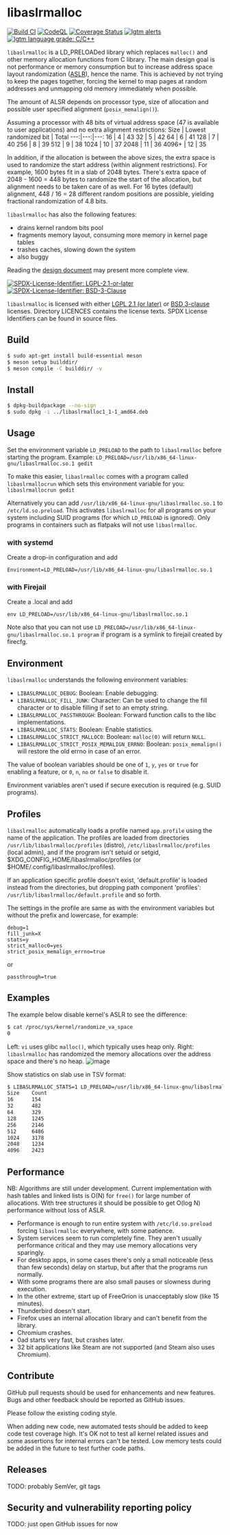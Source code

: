 # libaslrmalloc
[![Build CI](https://github.com/topimiettinen/libaslrmalloc/workflows/GitHub%20CI/badge.svg)](https://github.com/topimiettinen/libaslrmalloc/actions?query=workflow%3A%22GitHub+CI%22)
[![CodeQL](https://github.com/topimiettinen/libaslrmalloc/workflows/CodeQL/badge.svg)](https://github.com/topimiettinen/libaslrmalloc/actions?query=workflow%3ACodeQL)
[![Coverage Status](https://coveralls.io/repos/github/topimiettinen/libaslrmalloc/badge.svg?branch=master)](https://coveralls.io/github/topimiettinen/libaslrmalloc?branch=master)
[![lgtm alerts](https://img.shields.io/lgtm/alerts/g/topimiettinen/libaslrmalloc.svg?logo=lgtm&logoWidth=18)](https://lgtm.com/projects/g/topimiettinen/libaslrmalloc/alerts/)
[![lgtm language grade: C/C++](https://img.shields.io/lgtm/grade/cpp/g/topimiettinen/libaslrmalloc.svg?logo=lgtm&logoWidth=18)](https://lgtm.com/projects/g/topimiettinen/libaslrmalloc/context:cpp)

`libaslrmalloc` is a LD_PRELOADed library which replaces `malloc()` and other memory allocation functions from C library.
The main design goal is not performance or memory consumption but to increase address space
layout randomization ([ASLR](https://en.wikipedia.org/wiki/Address_space_layout_randomization)), hence the name.
This is achieved by not trying to keep the pages together, forcing the kernel to map
pages at random addresses and unmapping old memory immediately when possible.

The amount of ALSR depends on processor type, size of allocation and possible user specified alignment (`posix_memalign()`).

Assuming a processor with 48 bits of virtual address space (47 is available to user applications) and no extra alignment restrictions:
Size | Lowest randomized bit | Total
---:|---:|---:
16 | 4 | 43
32 | 5 | 42
64 | 6 | 41
128 | 7 | 40
256 | 8 | 39
512 | 9 | 38
1024 | 10 | 37
2048 | 11 | 36
4096+ | 12 | 35

In addition, if the allocation is between the above sizes, the extra space is used to randomize the start address (within alignment restrictions).
For example, 1600 bytes fit in a slab of 2048 bytes. There's extra space of 2048 - 1600 = 448 bytes to randomize the start of the
allocation, but alignment needs to be taken care of as well.
For 16 bytes (default) alignment, 448 / 16 = 28 different random positions are possible, yielding fractional randomization of 4.8 bits.

`libaslrmalloc` has also the following features:
* drains kernel random bits pool
* fragments memory layout, consuming more memory in kernel page tables
* trashes caches, slowing down the system
* also buggy

Reading the [design document](/DESIGN.md) may present more complete view.

[![SPDX-License-Identifier: LGPL-2.1-or-later](https://img.shields.io/static/v1?label=SPDX-License-Identifier&message=LGPL-2.1-or-later&color=blue&logo=open-source-initiative&logoColor=white&logoWidth=10&style=flat-square)](LICENSES/LGPL-2.1-or-later.txt)
[![SPDX-License-Identifier: BSD-3-Clause](https://img.shields.io/static/v1?label=SPDX-License-Identifier&message=BSD-3-Clause&color=blue&logo=open-source-initiative&logoColor=white&logoWidth=10&style=flat-square)](LICENSES/BSD-3-Clause.txt)

`libaslrmalloc` is licensed with either [LGPL 2.1 (or later)](LICENSES/LGPL-2.1-or-later.txt) or [BSD 3-clause](LICENSES/BSD-3-Clause.txt) licenses.
Directory LICENCES contains the license texts.
SPDX License Identifiers can be found in source files.

## Build

```bash
$ sudo apt-get install build-essential meson
$ meson setup builddir/
$ meson compile -C builddir/ -v
```

## Install

```bash
$ dpkg-buildpackage --no-sign
$ sudo dpkg -i ../libaslrmalloc1_1-1_amd64.deb
```

## Usage

Set the environment variable `LD_PRELOAD` to the path to `libaslrmalloc` before starting the program.
Example: `LD_PRELOAD=/usr/lib/x86_64-linux-gnu/libaslrmalloc.so.1 gedit`

To make this easier, `libaslrmalloc` comes with a program called `libaslrmallocrun`
which sets this environment variable for you: `libaslrmallocrun gedit`

Alternatively you can add `/usr/lib/x86_64-linux-gnu/libaslrmalloc.so.1` to `/etc/ld.so.preload`.
This activates `libaslrmalloc` for all programs on your system including SUID programs (for which `LD_PRELOAD` is ignored).
Only programs in containers such as flatpaks will not use `libaslrmalloc`.

### with systemd

Create a drop-in configuration and add

```
Environment=LD_PRELOAD=/usr/lib/x86_64-linux-gnu/libaslrmalloc.so.1
```

### with Firejail

Create a .local and add

```
env LD_PRELOAD=/usr/lib/x86_64-linux-gnu/libaslrmalloc.so.1
```

Note also that you can not use `LD_PRELOAD=/usr/lib/x86_64-linux-gnu/libaslrmalloc.so.1 program`
if program is a symlink to firejail created by firecfg.

## Environment

`libaslrmalloc` understands the following environment variables:

- `LIBASLRMALLOC_DEBUG`: Boolean: Enable debugging.
- `LIBASLRMALLOC_FILL_JUNK`: Character: Can be used to change the fill character or to disable filling if set to an empty string.
- `LIBASLRMALLOC_PASSTHROUGH`: Boolean: Forward function calls to the libc implementations.
- `LIBASLRMALLOC_STATS`: Boolean: Enable statistics.
- `LIBASLRMALLOC_STRICT_MALLOC0`: Boolean: `malloc(0)` will return `NULL`.
- `LIBASLRMALLOC_STRICT_POSIX_MEMALIGN_ERRNO`: Boolean: `posix_memalign()` will restore the old errno in case of an error.

The value of boolean variables should be one of `1`, `y`, `yes` or
`true` for enabling a feature, or `0`, `n`, `no` or `false` to disable
it.

Environment variables aren't used if secure execution is required (e.g. SUID programs).

## Profiles
`libaslrmalloc` automatically loads a profile named `app.profile` using the name of the application.
The profiles are loaded from directories
`/usr/lib/libaslrmalloc/profiles` (distro), `/etc/libaslrmalloc/profiles` (local admin),
and if the program isn't setuid or setgid,
$XDG_CONFIG_HOME/libaslrmalloc/profiles (or $HOME/.config/libaslrmalloc/profiles).

If an application specific profile doesn't exist, 'default.profile' is
loaded instead from the directories, but dropping path component
'profiles': `/usr/lib/libaslrmalloc/default.profile` and so forth.

The settings in the profile are same as with the environment variables but without the prefix and lowercase, for example:

```
debug=1
fill_junk=X
stats=y
strict_malloc0=yes
strict_posix_memalign_errno=true
```

or

```
passthrough=true
```

## Examples

The example below disable kernel's ASLR to see the difference:
```bash
$ cat /proc/sys/kernel/randomize_va_space
0
```
Left: `vi` uses glibc `malloc()`, which typically uses heap only.
Right: `libaslrmalloc` has randomized the memory allocations over the address space and there's no heap. 
![image](https://user-images.githubusercontent.com/18518033/136421943-0bc63685-17b4-42af-8ae1-73618bbafd2a.png)

Show statistics on slab use in TSV format:
```bash
$ LIBASLRMALLOC_STATS=1 LD_PRELOAD=/usr/lib/x86_64-linux-gnu/libaslrmalloc.so.1 gnome-system-monitor
Size    Count
16      154
32      482
64      329
128     1245
256     2146
512     6486
1024    3178
2048    1234
4096    2423
```
## Performance
NB: Algorithms are still under development.
Current implementation with hash tables and linked lists is O(N) for `free()` for large number of allocations.
With tree structures it should be possible to get O(log N) performance without loss of ASLR.

- Performance is enough to run entire system with `/etc/ld.so.preload` forcing `libaslrmalloc` everywhere, with some patience.
- System services seem to run completely fine. They aren't usually performance critical and they may use memory allocations very sparingly. 
- For desktop apps, in some cases there's only a small noticeable (less than few seconds) delay on startup, but after that the programs run normally.
- With some programs there are also small pauses or slowness during execution.
- In the other extreme, start up of FreeOrion is unacceptably slow (like 15 minutes).
- Thunderbird doesn't start.
- Firefox uses an internal allocation library and can't benefit from the library.
- Chromium crashes.
- 0ad starts very fast, but crashes later.
- 32 bit applications like Steam are not supported (and Steam also uses Chromium).

## Contribute

GitHub pull requests should be used for enhancements and new features. Bugs and other feedback should be reported as GitHub issues.

Please follow the existing coding style.

When adding new code, new automated tests should be added to keep code test coverage high.
It's OK not to test all kernel related issues and some assertions for internal errors can't be tested.
Low memory tests could be added in the future to test further code paths.

## Releases

TODO: probably SemVer, git tags

## Security and vulnerability reporting policy

TODO: just open GitHub issues for now
